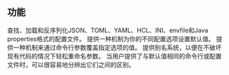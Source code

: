 ##  功能
查找、加载和反序列化JSON、TOML、YAML、HCL、INI、envfile和Java properties格式的配置文件。
提供一种机制为你的不同配置选项设置默认值。
提供一种机制来通过命令行参数覆盖指定选项的值。
提供别名系统，以便在不破坏现有代码的情况下轻松重命名参数。
当用户提供了与默认值相同的命令行或配置文件时，可以很容易地分辨出它们之间的区别。
